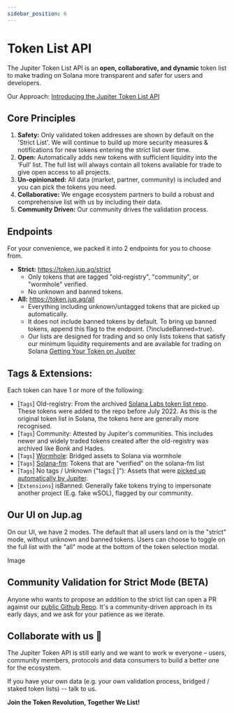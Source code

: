 ```yaml
---
sidebar_position: 6
---
```


# Token List API

The Jupiter Token List API is an **open, collaborative, and dynamic** token list to make trading on Solana more transparent and safer for users and developers.

Our Approach: [Introducing the Jupiter Token List API](/blog/jupiter-token-list-api)

## Core Principles

1. **Safety:** Only validated token addresses are shown by default on the 'Strict List'. We will continue to build up more security measures & notifications for new tokens entering the strict list over time.
2. **Open:** Automatically adds new tokens with sufficient liquidity into the ‘Full’ list. The full list will always contain all tokens available for trade to give open access to all projects.
3. **Un-opinionated:** All data (market, partner, community) is included and you can pick the tokens you need.
4. **Collaborative:** We engage ecosystem partners to build a robust and comprehensive list with us by including their data.
5. **Community Driven:** Our community drives the validation process.

## Endpoints

For your convenience, we packed it into 2 endpoints for you to choose from.

- **Strict:** https://token.jup.ag/strict 
    - Only tokens that are tagged "old-registry", "community", or "wormhole" verified. 
    - No unknown and banned tokens. 
- **All:** https://token.jup.ag/all
    - Everything including unknown/untagged tokens that are picked up automatically.
    - It does not include banned tokens by default. To bring up banned tokens, append this flag to the endpoint. (?includeBanned=true).
    - Our lists are designed for trading and so only lists tokens that satisfy our minimum liquidity requirements and are available for trading on Solana [Getting Your Token on Jupiter](/docs/developer-topics/getting-tokens-on-jup)

## Tags & Extensions:

Each token can have 1 or more of the following:

- [`Tags`] Old-registry: From the archived [Solana Labs token list repo](https://github.com/solana-labs/token-list). These tokens were added to the repo before July 2022. As this is the original token list in Solana, the tokens here are generally more recognised. 
- [`Tags`] Community: Attested by Jupiter's communities. This includes newer and widely traded tokens created after the old-registry was archived like Bonk and Hades.
- [`Tags`] [Wormhole](https://github.com/wormhole-foundation/wormhole-token-list/blob/main/content/dest_solana.md): Bridged assets to Solana via wormhole 
- [`Tags`] [Solana-fm](https://docs.solana.fm/api-reference/tokens): Tokens that are "verified" on the solana-fm list
- [`Tags`] No tags / Unknown ("tags:[ ]"): Assets that were [picked up automatically by Jupiter](/docs/developer-topics/getting-tokens-on-jup). 
- [`Extensions`] isBanned: Generally fake tokens trying to impersonate another project (E.g. fake wSOL), flagged by our community.

## Our UI on Jup.ag 

On our UI, we have 2 modes. The default that all users land on is the "strict" mode, without unknown and banned tokens. Users can choose to toggle on the full list with the "all" mode at the bottom of the token selection modal. 

Image

## Community Validation for Strict Mode (BETA)

Anyone who wants to propose an addition to the strict list can open a PR against our [public Github Repo](https://github.com/jup-ag/token-list). It's a community-driven approach in its early days, and we ask for your patience as we iterate.

## Collaborate with us 🤝  

The Jupiter Token API is still early and we want to work w everyone – users, community members, protocols and data consumers to build a better one for the ecosystem.

If you have your own data (e.g. your own validation process, bridged / staked token lists) -- talk to us.

**Join the Token Revolution, Together We List!**
